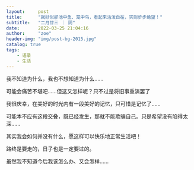 ```yaml
---
layout:     post
title:      "就好似那池中鱼、笼中鸟，看起来活泼自在，实则步步绝望！"
subtitle:   "二月廿三 ｜ 阴"
date:       2022-03-25 21:04:16
author:     "zoe"
header-img: "img/post-bg-2015.jpg"
catalog: true
tags:
    - 语录
    - 生活
---
```


我不知道为什么，我也不想知道为什么……

可能会痛苦不堪吧……但这又怎样呢？只不过是将旧事重演罢了

我很庆幸，在美好的时光内有一段美好的记忆，只可惜是记忆了……

可能本不应有这段交叠，既已经发生，那就不能欺骗自己。只是希望没有陷得太深……

其实我会如何并没有什么，愿这样可以快乐地正常生活吧！

路终是要走的，日子也是一定要过的。

虽然我不知道今后我该怎么办、又会怎样……
